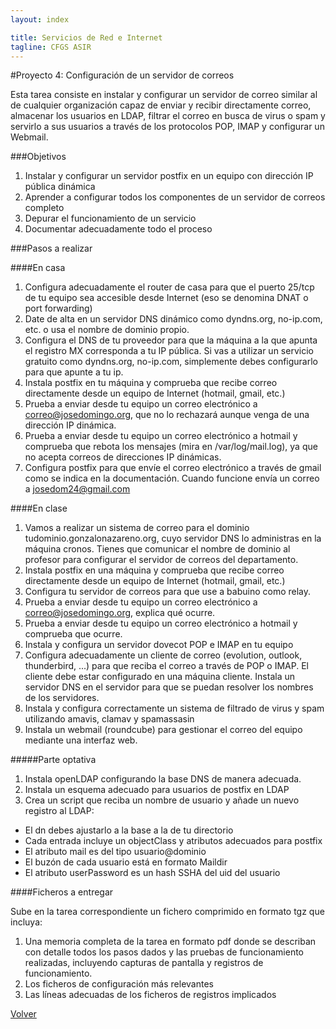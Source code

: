 ```yaml
---
layout: index

title: Servicios de Red e Internet
tagline: CFGS ASIR
---
```


#Proyecto 4: Configuración de un servidor de correos

Esta tarea consiste en instalar y configurar un servidor de correo similar al de cualquier organización capaz de enviar y recibir directamente correo, almacenar los usuarios en LDAP, filtrar el correo en busca de virus o spam y servirlo a sus usuarios a través de los protocolos POP, IMAP y configurar un Webmail.

###Objetivos

1. Instalar y configurar un servidor postfix en un equipo con dirección IP pública dinámica
2. Aprender a configurar todos los componentes de un servidor de correos completo
3. Depurar el funcionamiento de un servicio
4. Documentar adecuadamente todo el proceso

###Pasos a realizar

####En casa

1. Configura adecuadamente el router de casa para que el puerto 25/tcp de tu equipo sea accesible desde Internet (eso se denomina DNAT o port forwarding)
2. Date de alta en un servidor DNS dinámico como dyndns.org, no-ip.com, etc. o usa el nombre de dominio propio.
3. Configura el DNS de tu proveedor para que la máquina a la que apunta el registro MX corresponda a tu IP pública. Si vas a utilizar un servicio gratuito como dyndns.org, no-ip.com, simplemente debes configurarlo para que apunte a tu ip.
4. Instala postfix en tu máquina y comprueba que recibe correo directamente desde un equipo de Internet (hotmail, gmail, etc.)
5. Prueba a enviar desde tu equipo un correo electrónico a correo@josedomingo.org, que no lo rechazará aunque venga de una dirección IP dinámica.
6. Prueba a enviar desde tu equipo un correo electrónico a hotmail y comprueba que rebota los mensajes (mira en /var/log/mail.log), ya que no acepta correos de direcciones IP dinámicas.
7. Configura postfix para que envíe el correo electrónico a través de gmail como se indica en la documentación. Cuando funcione envía un correo a josedom24@gmail.com

####En clase

1. Vamos a realizar un sistema de correo para el dominio tudominio.gonzalonazareno.org, cuyo servidor DNS lo administras en la máquina cronos. Tienes que comunicar el nombre de dominio al profesor para configurar el servidor de correos del departamento.
2. Instala postfix en una máquina y comprueba que recibe correo directamente desde un equipo de Internet (hotmail, gmail, etc.)
3. Configura tu servidor de correos para que use a babuino como relay.
4. Prueba a enviar desde tu equipo un correo electrónico a correo@josedomingo.org, explica qué ocurre.
5. Prueba a enviar desde tu equipo un correo electrónico a hotmail y comprueba que ocurre.
6. Instala y configura un servidor dovecot POP e IMAP en tu equipo
7. Configura adecuadamente un cliente de correo (evolution, outlook, thunderbird, ...) para que reciba el correo a través de POP o IMAP. El cliente debe estar configurado en una máquina cliente. Instala un servidor DNS en el servidor para que se puedan resolver los nombres de los servidores.
8. Instala y configura correctamente un sistema de filtrado de virus y spam utilizando amavis, clamav y spamassasin
9. Instala un webmail (roundcube) para gestionar el correo del equipo mediante una interfaz web.

#####Parte optativa

1. Instala openLDAP  configurando la base DNS de manera adecuada.
2. Instala un esquema adecuado para usuarios de postfix en LDAP
3.  Crea un script que reciba un nombre de usuario y añade un nuevo registro al LDAP:

* El dn debes ajustarlo a la base a la de tu directorio
* Cada entrada incluye un objectClass y atributos adecuados para postfix 
* El atributo mail es del tipo usuario@dominio
* El buzón de cada usuario está en formato Maildir 
* El atributo userPassword es un hash SSHA del uid del usuario

####Ficheros a entregar

Sube en la tarea correspondiente un fichero comprimido en formato tgz que incluya:
1. Una memoria completa de la tarea en formato pdf donde se describan con detalle todos los pasos dados y las pruebas de funcionamiento realizadas, incluyendo capturas de pantalla y registros de funcionamiento.
2. Los ficheros de configuración más relevantes
3. Las líneas adecuadas de los ficheros de registros implicados 

      
[Volver](index)
